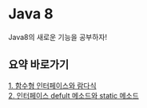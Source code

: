 # Java 8
Java8의 새로운 기능을 공부하자!

## 요약 바로가기
[1. 함수형 인터페이스와 람다식](/word/session1.md)  
[2. 인터페이스 defult 메소드와 static 메소드](/word/session2.md)
